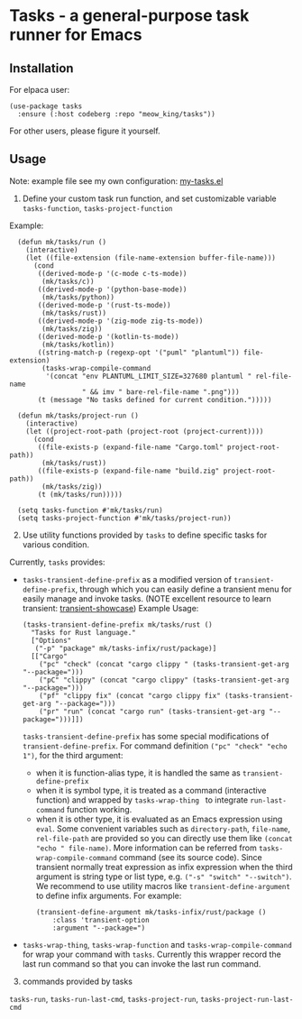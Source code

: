 # Tasks - a general-purpose task runner for Emacs

## Installation

For elpaca user:

```emacs-lisp
(use-package tasks
  :ensure (:host codeberg :repo "meow_king/tasks"))
```

For other users, please figure it yourself.

## Usage

Note: example file see my own configuration:
[my-tasks.el](https://github.com/Ziqi-Yang/.emacs.d/blob/main/modules/my-tasks.el)

1. Define your custom task run function, and set customizable variable `tasks-function`,
   `tasks-project-function`

Example:

```emacs-lisp
  (defun mk/tasks/run ()
    (interactive)
    (let ((file-extension (file-name-extension buffer-file-name)))
      (cond
       ((derived-mode-p '(c-mode c-ts-mode))
        (mk/tasks/c))
       ((derived-mode-p '(python-base-mode))
        (mk/tasks/python))
       ((derived-mode-p '(rust-ts-mode))
        (mk/tasks/rust))
       ((derived-mode-p '(zig-mode zig-ts-mode))
        (mk/tasks/zig))
       ((derived-mode-p '(kotlin-ts-mode))
        (mk/tasks/kotlin))
       ((string-match-p (regexp-opt '("puml" "plantuml")) file-extension)
        (tasks-wrap-compile-command
         '(concat "env PLANTUML_LIMIT_SIZE=327680 plantuml " rel-file-name
                  " && imv " bare-rel-file-name ".png")))
       (t (message "No tasks defined for current condition.")))))

  (defun mk/tasks/project-run ()
    (interactive)
    (let ((project-root-path (project-root (project-current))))
      (cond
       ((file-exists-p (expand-file-name "Cargo.toml" project-root-path))
        (mk/tasks/rust))
       ((file-exists-p (expand-file-name "build.zig" project-root-path))
        (mk/tasks/zig))
       (t (mk/tasks/run)))))

  (setq tasks-function #'mk/tasks/run)
  (setq tasks-project-function #'mk/tasks/project-run))
```

2. Use utility functions provided by `tasks` to define specific tasks for various
   condition.

Currently, `tasks` provides:

- `tasks-transient-define-prefix` as a modified version of `transient-define-prefix`,
  through which you can easily define a transient menu for easily manage and invoke
  tasks. (NOTE excellent resource to learn transient: [transient-showcase](https://github.com/positron-solutions/transient-showcase))
  Example Usage:
  ```emacs-lisp
  (tasks-transient-define-prefix mk/tasks/rust ()
    "Tasks for Rust language."
    ["Options"
     ("-p" "package" mk/tasks-infix/rust/package)]
    [["Cargo"
      ("pc" "check" (concat "cargo clippy " (tasks-transient-get-arg "--package=")))
      ("pC" "clippy" (concat "cargo clippy" (tasks-transient-get-arg "--package=")))
      ("pf" "clippy fix" (concat "cargo clippy fix" (tasks-transient-get-arg "--package=")))
      ("pr" "run" (concat "cargo run" (tasks-transient-get-arg "--package=")))]])
  ```

  `tasks-transient-define-prefix` has some special modifications of `transient-define-prefix`.
  For command definition `("pc" "check" "echo 1")`, for the third argument:
  - when it is function-alias type, it is handled the same as `transient-define-prefix`
  - when it is symbol type, it is treated as a command (interactive function) and
    wrapped by `tasks-wrap-thing ` to integrate `run-last-command` function working.
  - when it is other type, it is evaluated as an Emacs expression using `eval`. Some
    convenient variables such as `directory-path`, `file-name`, `rel-file-path` are
    provided so you can directly use them like `(concat "echo " file-name)`. More
    information can be referred from `tasks-wrap-compile-command` command (see its source
    code).
    Since transient normally treat expression as infix expression when the third
    argument is string type or list type, e.g. `("-s" "switch" "--switch")`. We
    recommend to use utility macros like `transient-define-argument` to define infix
    arguments. For example:
    ```emacs-slip
    (transient-define-argument mk/tasks-infix/rust/package ()
        :class 'transient-option
        :argument "--package=")
    ```

- `tasks-wrap-thing`, `tasks-wrap-function` and `tasks-wrap-compile-command`
  for wrap your command with `tasks`.
  Currently this wrapper record the last run command so that you can invoke
  the last run command.
   

3. commands provided by tasks

`tasks-run`, `tasks-run-last-cmd`, `tasks-project-run`, `tasks-project-run-last-cmd`
   
